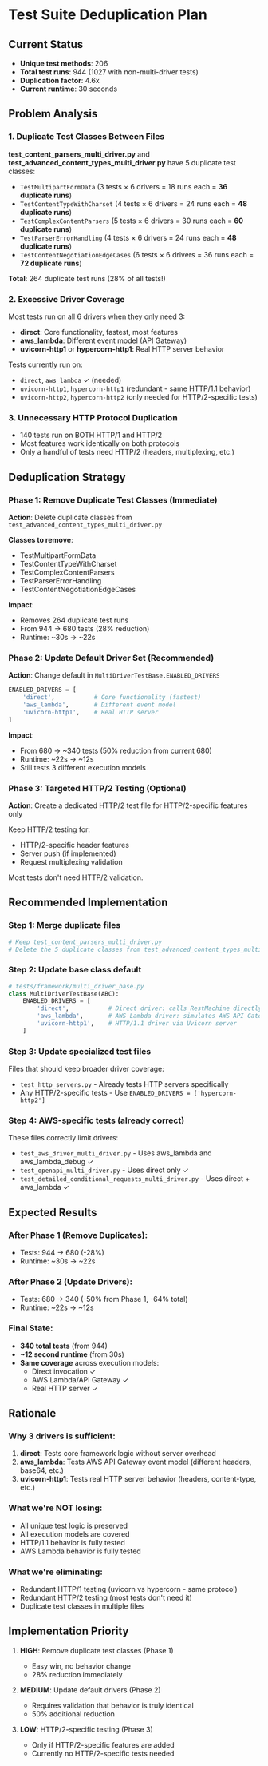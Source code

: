 # Test Suite Deduplication Plan

## Current Status
- **Unique test methods**: 206
- **Total test runs**: 944 (1027 with non-multi-driver tests)
- **Duplication factor**: 4.6x
- **Current runtime**: 30 seconds

## Problem Analysis

### 1. Duplicate Test Classes Between Files
**test_content_parsers_multi_driver.py** and **test_advanced_content_types_multi_driver.py** have 5 duplicate test classes:
- `TestMultipartFormData` (3 tests × 6 drivers = 18 runs each = **36 duplicate runs**)
- `TestContentTypeWithCharset` (4 tests × 6 drivers = 24 runs each = **48 duplicate runs**)
- `TestComplexContentParsers` (5 tests × 6 drivers = 30 runs each = **60 duplicate runs**)
- `TestParserErrorHandling` (4 tests × 6 drivers = 24 runs each = **48 duplicate runs**)
- `TestContentNegotiationEdgeCases` (6 tests × 6 drivers = 36 runs each = **72 duplicate runs**)

**Total**: 264 duplicate test runs (28% of all tests!)

### 2. Excessive Driver Coverage
Most tests run on all 6 drivers when they only need 3:
- **direct**: Core functionality, fastest, most features
- **aws_lambda**: Different event model (API Gateway)
- **uvicorn-http1** or **hypercorn-http1**: Real HTTP server behavior

Tests currently run on:
- `direct`, `aws_lambda` ✓ (needed)
- `uvicorn-http1`, `hypercorn-http1` (redundant - same HTTP/1.1 behavior)
- `uvicorn-http2`, `hypercorn-http2` (only needed for HTTP/2-specific tests)

### 3. Unnecessary HTTP Protocol Duplication
- 140 tests run on BOTH HTTP/1 and HTTP/2
- Most features work identically on both protocols
- Only a handful of tests need HTTP/2 (headers, multiplexing, etc.)

## Deduplication Strategy

### Phase 1: Remove Duplicate Test Classes (Immediate)
**Action**: Delete duplicate classes from `test_advanced_content_types_multi_driver.py`

**Classes to remove**:
- TestMultipartFormData
- TestContentTypeWithCharset
- TestComplexContentParsers
- TestParserErrorHandling
- TestContentNegotiationEdgeCases

**Impact**:
- Removes 264 duplicate test runs
- From 944 → 680 tests (28% reduction)
- Runtime: ~30s → ~22s

### Phase 2: Update Default Driver Set (Recommended)
**Action**: Change default in `MultiDriverTestBase.ENABLED_DRIVERS`

```python
ENABLED_DRIVERS = [
    'direct',           # Core functionality (fastest)
    'aws_lambda',       # Different event model
    'uvicorn-http1',    # Real HTTP server
]
```

**Impact**:
- From 680 → ~340 tests (50% reduction from current 680)
- Runtime: ~22s → ~12s
- Still tests 3 different execution models

### Phase 3: Targeted HTTP/2 Testing (Optional)
**Action**: Create a dedicated HTTP/2 test file for HTTP/2-specific features only

Keep HTTP/2 testing for:
- HTTP/2-specific header features
- Server push (if implemented)
- Request multiplexing validation

Most tests don't need HTTP/2 validation.

## Recommended Implementation

### Step 1: Merge duplicate files
```bash
# Keep test_content_parsers_multi_driver.py
# Delete the 5 duplicate classes from test_advanced_content_types_multi_driver.py
```

### Step 2: Update base class default
```python
# tests/framework/multi_driver_base.py
class MultiDriverTestBase(ABC):
    ENABLED_DRIVERS = [
        'direct',           # Direct driver: calls RestMachine directly
        'aws_lambda',       # AWS Lambda driver: simulates AWS API Gateway events
        'uvicorn-http1',    # HTTP/1.1 driver via Uvicorn server
    ]
```

### Step 3: Update specialized test files
Files that should keep broader driver coverage:
- `test_http_servers.py` - Already tests HTTP servers specifically
- Any HTTP/2-specific tests - Use `ENABLED_DRIVERS = ['hypercorn-http2']`

### Step 4: AWS-specific tests (already correct)
These files correctly limit drivers:
- `test_aws_driver_multi_driver.py` - Uses aws_lambda and aws_lambda_debug ✓
- `test_openapi_multi_driver.py` - Uses direct only ✓
- `test_detailed_conditional_requests_multi_driver.py` - Uses direct + aws_lambda ✓

## Expected Results

### After Phase 1 (Remove Duplicates):
- Tests: 944 → 680 (-28%)
- Runtime: ~30s → ~22s

### After Phase 2 (Update Drivers):
- Tests: 680 → 340 (-50% from Phase 1, -64% total)
- Runtime: ~22s → ~12s

### Final State:
- **340 total tests** (from 944)
- **~12 second runtime** (from 30s)
- **Same coverage** across execution models:
  - Direct invocation ✓
  - AWS Lambda/API Gateway ✓
  - Real HTTP server ✓

## Rationale

### Why 3 drivers is sufficient:

1. **direct**: Tests core framework logic without server overhead
2. **aws_lambda**: Tests AWS API Gateway event model (different headers, base64, etc.)
3. **uvicorn-http1**: Tests real HTTP server behavior (headers, content-type, etc.)

### What we're NOT losing:

- All unique test logic is preserved
- All execution models are covered
- HTTP/1.1 behavior is fully tested
- AWS Lambda behavior is fully tested

### What we're eliminating:

- Redundant HTTP/1 testing (uvicorn vs hypercorn - same protocol)
- Redundant HTTP/2 testing (most tests don't need it)
- Duplicate test classes in multiple files

## Implementation Priority

1. **HIGH**: Remove duplicate test classes (Phase 1)
   - Easy win, no behavior change
   - 28% reduction immediately

2. **MEDIUM**: Update default drivers (Phase 2)
   - Requires validation that behavior is truly identical
   - 50% additional reduction

3. **LOW**: HTTP/2-specific testing (Phase 3)
   - Only if HTTP/2-specific features are added
   - Currently no HTTP/2-specific tests needed
